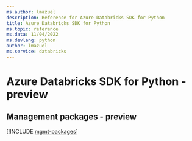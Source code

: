 ```yaml
---
ms.author: lmazuel
description: Reference for Azure Databricks SDK for Python
title: Azure Databricks SDK for Python
ms.topic: reference
ms.data: 11/04/2022
ms.devlang: python
author: lmazuel
ms.service: databricks
---
```

# Azure Databricks SDK for Python - preview

## Management packages - preview
[!INCLUDE [mgmt-packages](databricks-mgmt-index.md)]